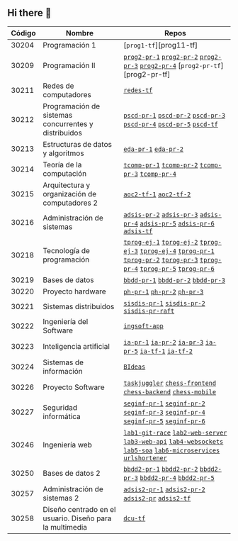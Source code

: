 ## Hi there 👋

<!--

**Here are some ideas to get you started:**

🙋‍♀️ A short introduction - what is your organization all about?
🌈 Contribution guidelines - how can the community get involved?
👩‍💻 Useful resources - where can the community find your docs? Is there anything else the community should know?
🍿 Fun facts - what does your team eat for breakfast?
🧙 Remember, you can do mighty things with the power of [Markdown](https://docs.github.com/github/writing-on-github/getting-started-with-writing-and-formatting-on-github/basic-writing-and-formatting-syntax)
-->

| Código | Nombre | Repos |
| ------ | ------ | ----- |
|  30204 | Programación 1 | [`prog1-tf`][prog11-tf] |
|  30209 | Programación II | [`prog2-pr-1`][prog2-pr-1] [`prog2-pr-2`][prog2-pr-2] [`prog2-pr-3`][prog2-pr-3] [`prog2-pr-4`][prog2-pr-4] [`prog2-pr-tf`][prog2-pr-tf] |
|  30211 | Redes de computadores | [`redes-tf`][redes-tf] |
|  30212 | Programación de sistemas concurrentes y distribuidos | [`pscd-pr-1`][pscd-pr-1] [`pscd-pr-2`][pscd-pr-2] [`pscd-pr-3`][pscd-pr-3] [`pscd-pr-4`][pscd-pr-4] [`pscd-pr-5`][pscd-pr-5] [`pscd-tf`][pscd-tf] |
|  30213 | Estructuras de datos y algoritmos | [`eda-pr-1`][eda-pr-1] [`eda-pr-2`][eda-pr-2] |
|  30214 | Teoría de la computación   | [`tcomp-pr-1`][tcomp-pr-1] [`tcomp-pr-2`][tcomp-pr-2] [`tcomp-pr-3`][tcomp-pr-3] [`tcomp-pr-4`][tcomp-pr-4] |
|  30215 | Arquitectura y organización de computadores 2 | [`aoc2-tf-1`][aoc2-tf-1] [`aoc2-tf-2`][aoc2-tf-2] |
|  30216 | Administración de sistemas | [`adsis-pr-2`][adsis-pr-2] [`adsis-pr-3`][adsis-pr-3] [`adsis-pr-4`][adsis-pr-4] [`adsis-pr-5`][adsis-pr-5] [`adsis-pr-6`][adsis-pr-6] [`adsis-tf`][adsis-tf] |
|  30218 | Tecnología de programación | [`tprog-ej-1`][tprog-ej-1] [`tprog-ej-2`][tprog-ej-2] [`tprog-ej-3`][tprog-ej-3] [`tprog-ej-4`][tprog-ej-4] [`tprog-pr-1`][tprog-pr-1] [`tprog-pr-2`][tprog-pr-2] [`tprog-pr-3`][tprog-pr-3] [`tprog-pr-4`][tprog-pr-4] [`tprog-pr-5`][tprog-pr-5] [`tprog-pr-6`][tprog-pr-6] |
|  30219 | Bases de datos | [`bbdd-pr-1`][bbdd-pr-1] [`bbdd-pr-2`][bbdd-pr-2] [`bbdd-pr-3`][bbdd-pr-3] |
|  30220 | Proyecto hardware | [`ph-pr-1`][ph-pr-1] [`ph-pr-2`][ph-pr-2] [`ph-pr-3`][ph-pr-3] |
|  30221 | Sistemas distribuidos | [`sisdis-pr-1`][sisdis-pr-1] [`sisdis-pr-2`][sisdis-pr-2] [`sisdis-pr-raft`][sisdis-pr-raft] |
|  30222 | Ingeniería del Software | [`ingsoft-app`][ingsoft-app]        |
|  30223 | Inteligencia artificial | [`ia-pr-1`][ia-pr-1] [`ia-pr-2`][ia-pr-2] [`ia-pr-3`][ia-pr-3] [`ia-pr-5`][ia-pr-5] [`ia-tf-1`][ia-tf-1] [`ia-tf-2`][ia-tf-2] |
|  30224 | Sistemas de información | [`BIdeas`][BIdeas]             |
|  30226 | Proyecto Software | [`taskjuggler`][taskjuggler] [`chess-frontend`][chess-frontend] [`chess-backend`][chess-backend] [`chess-mobile`][chess-mobile] |
|  30227 | Seguridad informática | [`seginf-pr-1`][seginf-pr-1] [`seginf-pr-2`][seginf-pr-2] [`seginf-pr-3`][seginf-pr-3] [`seginf-pr-4`][seginf-pr-4] [`seginf-pr-5`][seginf-pr-5] [`seginf-pr-6`][seginf-pr-6] |
|  30246 | Ingeniería web | [`lab1-git-race`][lab1-git-race] [`lab2-web-server`][lab2-web-server] [`lab3-web-api`][lab3-web-api] [`lab4-websockets`][lab4-websockets] [`lab5-soa`][lab5-soa] [`lab6-microservices`][lab6-microservices] [`urlshortener`][urlshortener] |
|  30250 | Bases de datos 2 | [`bbdd2-pr-1`][bbdd2-pr-1] [`bbdd2-pr-2`][bbdd2-pr-2] [`bbdd2-pr-3`][bbdd2-pr-3] [`bbdd2-pr-4`][bbdd2-pr-4] [`bbdd2-pr-5`][bbdd2-pr-5] |
|  30257 | Administración de sistemas 2 | [`adsis2-pr-1`][adsis2-pr-1] [`adsis2-pr-2`][adsis2-pr-2] [`adsis2-pr`][adsis2-pr] [`adsis2-tf`][adsis2-tf] |
|  30258 | Diseño centrado en el usuario. Diseño para la multimedia | [`dcu-tf`][dcu-tf] |

<!-- Enlaces -->
[prog1-tf]:        https://github.com/Hec7or-Uni/prog1-tf
[prog2-pr-1]:     https://github.com/Hec7or-Uni/prog2-pr-1 
[prog2-pr-2]:     https://github.com/Hec7or-Uni/prog2-pr-2 
[prog2-pr-3]:     https://github.com/Hec7or-Uni/prog2-pr-3 
[prog2-pr-4]:     https://github.com/Hec7or-Uni/prog2-pr-4 
[prog2-tf]:       https://github.com/Hec7or-Uni/prog2-tf
[redes-tf]:       https://github.com/Hec7or-Uni/redes-tf
[pscd-pr-1]:      https://github.com/Hec7or-Uni/pscd-pr-1 
[pscd-pr-2]:      https://github.com/Hec7or-Uni/pscd-pr-2 
[pscd-pr-3]:      https://github.com/Hec7or-Uni/pscd-pr-3 
[pscd-pr-4]:      https://github.com/Hec7or-Uni/pscd-pr-4 
[pscd-pr-5]:      https://github.com/Hec7or-Uni/pscd-pr-5 
[pscd-tf]:        https://github.com/Hec7or-Uni/pscd-tf
[eda-pr-1]:       https://github.com/Hec7or-Uni/eda-pr-1 
[eda-pr-2]:       https://github.com/Hec7or-Uni/eda-pr-2 
[tcomp-pr-1]:     https://github.com/Hec7or-Uni/tcomp-pr-1 
[tcomp-pr-2]:     https://github.com/Hec7or-Uni/tcomp-pr-2 
[tcomp-pr-3]:     https://github.com/Hec7or-Uni/tcomp-pr-3 
[tcomp-pr-4]:     https://github.com/Hec7or-Uni/tcomp-pr-4 
[aoc2-tf-1]:      https://github.com/Hec7or-Uni/aoc2-tf-1
[aoc2-tf-2]:      https://github.com/Hec7or-Uni/aoc2-tf-2
[adsis-pr-2]:     https://github.com/Hec7or-Uni/adsis-pr-2 
[adsis-pr-3]:     https://github.com/Hec7or-Uni/adsis-pr-3 
[adsis-pr-4]:     https://github.com/Hec7or-Uni/adsis-pr-4 
[adsis-pr-5]:     https://github.com/Hec7or-Uni/adsis-pr-5 
[adsis-pr-6]:     https://github.com/Hec7or-Uni/adsis-pr-6 
[adsis-tf]:       https://github.com/Hec7or-Uni/adsis-tf
[tprog-ej-1]:     https://github.com/Hec7or-Uni/tprog-ej-1
[tprog-ej-2]:     https://github.com/Hec7or-Uni/tprog-ej-2 
[tprog-ej-3]:     https://github.com/Hec7or-Uni/tprog-ej-3
[tprog-ej-4]:     https://github.com/Hec7or-Uni/tprog-ej-4
[tprog-pr-1]:     https://github.com/Hec7or-Uni/tprog-pr-1 
[tprog-pr-2]:     https://github.com/Hec7or-Uni/tprog-pr-2 
[tprog-pr-3]:     https://github.com/Hec7or-Uni/tprog-pr-3 
[tprog-pr-4]:     https://github.com/Hec7or-Uni/tprog-pr-4 
[tprog-pr-5]:     https://github.com/Hec7or-Uni/tprog-pr-5 
[tprog-pr-6]:     https://github.com/Hec7or-Uni/tprog-pr-6 
[bbdd-pr-1]:      https://github.com/Hec7or-Uni/bbdd-pr-1 
[bbdd-pr-2]:      https://github.com/Hec7or-Uni/bbdd-pr-2 
[bbdd-pr-3]:      https://github.com/Hec7or-Uni/bbdd-pr-3 
[ph-pr-1]:        https://github.com/Hec7or-Uni/ph-pr-1 
[ph-pr-2]:        https://github.com/Hec7or-Uni/ph-pr-2 
[ph-pr-3]:        https://github.com/Hec7or-Uni/ph-pr-3 
[sisdis-pr-1]:    https://github.com/Hec7or-Uni/sisdis-pr-1 
[sisdis-pr-2]:    https://github.com/Hec7or-Uni/sisdis-pr-2 
[sisdis-pr-raft]: https://github.com/Hec7or-Uni/sisdis-pr-raft 
[ingsoft-app]:    https://github.com/Hec7or-Uni/ingsoft-app
[ia-pr-1]:        https://github.com/Hec7or-Uni/ia-pr-1 
[ia-pr-2]:        https://github.com/Hec7or-Uni/ia-pr-2 
[ia-pr-3]:        https://github.com/Hec7or-Uni/ia-pr-3 
[ia-pr-5]:        https://github.com/Hec7or-Uni/ia-pr-5 
[ia-tf-1]:        https://github.com/Hec7or-Uni/ia-tf-1
[ia-tf-2]:        https://github.com/Hec7or-Uni/ia-tf-2
[BIdeas]:         https://github.com/Hec7or-Uni/BIdeas
[taskjuggler]:        https://github.com/Hec7or-Uni/taskjuggler
[chess-frontend]:     https://github.com/UNIZAR-30226-2023-01/chess-frontend 
[chess-backend]:      https://github.com/UNIZAR-30226-2023-01/chess-backend
[chess-mobile]:       https://github.com/UNIZAR-30226-2023-01/chess-mobile
[seginf-pr-1]:        https://github.com/Hec7or-Uni/seginf-pr-1 
[seginf-pr-2]:        https://github.com/Hec7or-Uni/seginf-pr-2 
[seginf-pr-3]:        https://github.com/Hec7or-Uni/seginf-pr-3 
[seginf-pr-4]:        https://github.com/Hec7or-Uni/seginf-pr-4 
[seginf-pr-5]:        https://github.com/Hec7or-Uni/seginf-pr-5 
[seginf-pr-6]:        https://github.com/Hec7or-Uni/seginf-pr-6 
[lab1-git-race]:      https://github.com/Hec7or-Uni/lab1-git-race
[lab2-web-server]:    https://github.com/Hec7or-Uni/lab2-web-server
[lab3-web-api]:       https://github.com/Hec7or-Uni/lab3-web-api
[lab4-websockets]:    https://github.com/Hec7or-Uni/lab4-websockets
[lab5-soa]:           https://github.com/Hec7or-Uni/lab5-soa
[lab6-microservices]: https://github.com/Hec7or-Uni/lab6-microservices
[urlshortener]:       https://github.com/Hec7or-Uni/urlshortener
[bbdd2-pr-1]:         https://github.com/Hec7or-Uni/bbdd2-pr-1 
[bbdd2-pr-2]:         https://github.com/Hec7or-Uni/bbdd2-pr-2 
[bbdd2-pr-3]:         https://github.com/Hec7or-Uni/bbdd2-pr-3 
[bbdd2-pr-4]:         https://github.com/Hec7or-Uni/bbdd2-pr-4 
[bbdd2-pr-5]:         https://github.com/Hec7or-Uni/bbdd2-pr-5 
[adsis2-pr-1]:        https://github.com/Hec7or-Uni/adsis2-pr-1 
[adsis2-pr-2]:        https://github.com/Hec7or-Uni/adsis2-pr-2 
[adsis2-pr]:          https://github.com/Hec7or-Uni/adsis2-pr
[adsis2-tf]:          https://github.com/Hec7or-Uni/adsis2-tf
[dcu-tf]:             https://github.com/Hec7or-Uni/dcu-tf